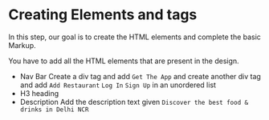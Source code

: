 # Creating Elements and tags

In this step, our goal is to create the HTML elements and complete the basic Markup. 

You have to add all the HTML elements that are present in the design. 

- Nav Bar
    Create a div tag and add ```Get The App``` and create another div tag and add ```Add Restaurant``` ```Log In``` ```Sign Up``` in an unordered list
- H3 heading 
- Description 
    Add the description text given 
    ```Discover the best food & drinks in Delhi NCR```